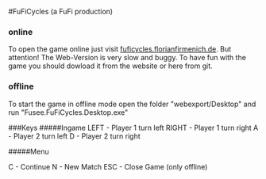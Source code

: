 #FuFiCycles (a FuFi production)

### online
To open the game online just visit [fuficycles.florianfirmenich.de](fuficycles.florianfirmenich.de). But attention! The Web-Version is very slow and buggy. To have fun with the game you should dowload it from the website or here from git.

### offline
To start the game in offline mode open the folder "webexport/Desktop" and run "Fusee.FuFiCycles.Desktop.exe"


###Keys
#####Ingame
LEFT  - Player 1 turn left
RIGHT - Player 1 turn right
A     - Player 2 turn left
D     - Player 2 turn right

#####Menu

C     - Continue
N     - New Match
ESC   - Close Game (only offline)
